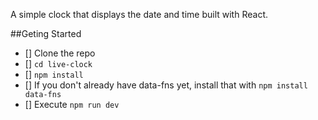A simple clock that displays the date and time built with React. 

##Geting Started 

- [] Clone the repo
- [] `cd live-clock`
- [] `npm install`
- [] If you don't already have data-fns yet, install that with `npm install data-fns`
- [] Execute `npm run dev`